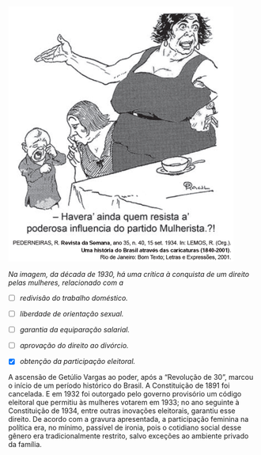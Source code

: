 

![](6d90ed5d-1a42-9ad6-5a4a-9bb1628f037e.png)

*Na imagem, da década de 1930, há uma crítica à conquista de um direito pelas mulheres, relacionado com a*



- [ ] *redivisão do trabalho doméstico.*
- [ ] *liberdade de orientação sexual.*
- [ ] *garantia da equiparação salarial.*
- [ ] *aprovação do direito ao divórcio.*
- [x] *obtenção da participação eleitoral.*


A ascensão de Getúlio Vargas ao poder, após a “Revolução de 30”, marcou o início de um período histórico do Brasil. A Constituição de 1891 foi cancelada. E em 1932 foi outorgado pelo governo provisório um código eleitoral que permitiu às mulheres votarem em 1933; no ano seguinte à Constituição de 1934, entre outras inovações eleitorais, garantiu esse direito. De acordo com a gravura apresentada, a participação feminina na política era, no mínimo, passível de ironia, pois o cotidiano social desse gênero era tradicionalmente restrito, salvo exceções ao ambiente privado da família.

        